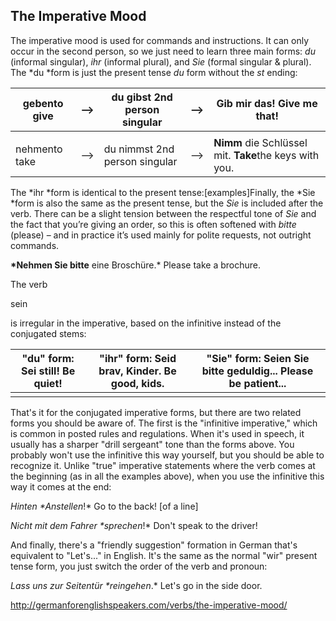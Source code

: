 ## The Imperative Mood

The imperative mood is used for commands and instructions. It can only occur in the second person, so we just need to learn three main forms: *du* (informal singular), *ihr* (informal plural), and *Sie* (formal singular & plural). The *du *form is just the present tense *du* form without the *st* ending:

| gebento give  | -->  | du gibst 2nd person singular  | -->  | **Gib** mir das! **Give** me that!       |
| ------------- | ---- | ----------------------------- | ---- | ---------------------------------------- |
|               |      |                               |      |                                          |
| nehmento take | -->  | du nimmst 2nd person singular | -->  | **Nimm** die Schlüssel mit. **Take**the keys with you. |

The *ihr *form is identical to the present tense:[examples]Finally, the *Sie *form is also the same as the present tense, but the *Sie* is included after the verb. There can be a slight tension between the respectful tone of *Sie* and the fact that you’re giving an order, so this is often softened with *bitte* (please) – and in practice it’s used mainly for polite requests, not outright commands.

**\*Nehmen Sie bitte** eine Broschüre.* Please take a brochure.

The verb 

sein

 is irregular in the imperative, based on the infinitive instead of the conjugated stems:

| "du" form: **Sei** still! Be quiet! | "ihr" form: **Seid** brav, Kinder. Be good, kids. | "Sie" form: **Seien Sie** bitte geduldig... Please be patient... |
| ----------------------------------- | ---------------------------------------- | ---------------------------------------- |
|                                     |                                          |                                          |

That's it for the conjugated imperative forms, but there are two related forms you should be aware of. The first is the "infinitive imperative," which is common in posted rules and regulations. When it's used in speech, it usually has a sharper "drill sergeant" tone than the forms above. You probably won't use the infinitive this way yourself, but you should be able to recognize it. Unlike "true" imperative statements where the verb comes at the beginning (as in all the examples above), when you use the infinitive this way it comes at the end:

*Hinten \**Anstellen**!* Go to the back! [of a line]

*Nicht mit dem Fahrer \**sprechen**!* Don't speak to the driver!

And finally, there's a "friendly suggestion" formation in German that's equivalent to "Let's..." in English. It's the same as the normal "wir" present tense form, you just switch the order of the verb and pronoun:

*Lass uns zur Seitentür \**reingehen**.* Let's go in the side door.



http://germanforenglishspeakers.com/verbs/the-imperative-mood/